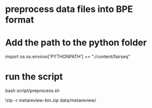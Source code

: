 # preprocess data files into BPE format
# Add the path to the python folder
import os
os.environ['PYTHONPATH'] += ":/content/fairseq"

# run the script
bash script/preprocess.sh 

!zip -r metareview-bin.zip data/metareview/